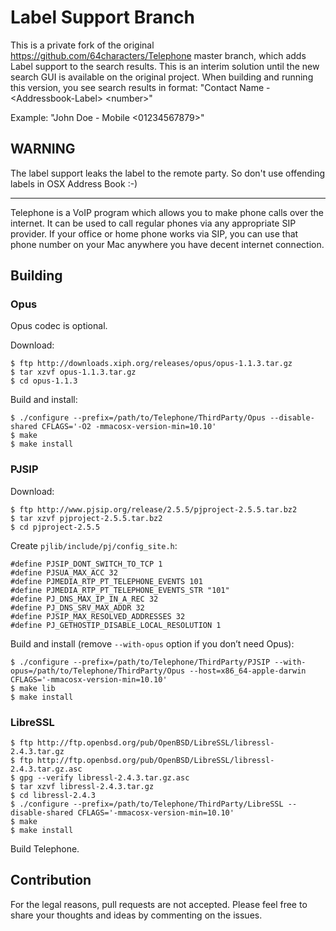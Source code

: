# Label Support Branch

This is a private fork of the original https://github.com/64characters/Telephone master branch, which adds Label support to the search results.
This is an interim solution until the new search GUI is available on the original project. When building and running this version, you see search results in format: "Contact Name - &lt;Addressbook-Label&gt; &lt;number&gt;"

Example:   "John Doe - Mobile &lt;01234567879&gt;"

WARNING
-------
The label support leaks the label to the remote party. So don't use offending labels in OSX Address Book :-)

-------

Telephone is a VoIP program which allows you to make phone calls over
the internet. It can be used to call regular phones via any
appropriate SIP provider. If your office or home phone works via SIP,
you can use that phone number on your Mac anywhere you have decent
internet connection.

## Building

### Opus

Opus codec is optional.

Download:

    $ ftp http://downloads.xiph.org/releases/opus/opus-1.1.3.tar.gz
    $ tar xzvf opus-1.1.3.tar.gz
    $ cd opus-1.1.3

Build and install:

    $ ./configure --prefix=/path/to/Telephone/ThirdParty/Opus --disable-shared CFLAGS='-O2 -mmacosx-version-min=10.10'
    $ make
    $ make install

### PJSIP

Download:

    $ ftp http://www.pjsip.org/release/2.5.5/pjproject-2.5.5.tar.bz2
    $ tar xzvf pjproject-2.5.5.tar.bz2
    $ cd pjproject-2.5.5

Create `pjlib/include/pj/config_site.h`:

    #define PJSIP_DONT_SWITCH_TO_TCP 1
    #define PJSUA_MAX_ACC 32
    #define PJMEDIA_RTP_PT_TELEPHONE_EVENTS 101
    #define PJMEDIA_RTP_PT_TELEPHONE_EVENTS_STR "101"
    #define PJ_DNS_MAX_IP_IN_A_REC 32
    #define PJ_DNS_SRV_MAX_ADDR 32
    #define PJSIP_MAX_RESOLVED_ADDRESSES 32
    #define PJ_GETHOSTIP_DISABLE_LOCAL_RESOLUTION 1

Build and install (remove `--with-opus` option if you don’t need Opus):

    $ ./configure --prefix=/path/to/Telephone/ThirdParty/PJSIP --with-opus=/path/to/Telephone/ThirdParty/Opus --host=x86_64-apple-darwin CFLAGS='-mmacosx-version-min=10.10'
    $ make lib
    $ make install

### LibreSSL

    $ ftp http://ftp.openbsd.org/pub/OpenBSD/LibreSSL/libressl-2.4.3.tar.gz
    $ ftp http://ftp.openbsd.org/pub/OpenBSD/LibreSSL/libressl-2.4.3.tar.gz.asc
    $ gpg --verify libressl-2.4.3.tar.gz.asc
    $ tar xzvf libressl-2.4.3.tar.gz
    $ cd libressl-2.4.3
    $ ./configure --prefix=/path/to/Telephone/ThirdParty/LibreSSL --disable-shared CFLAGS='-mmacosx-version-min=10.10'
    $ make
    $ make install

    
Build Telephone.

## Contribution

For the legal reasons, pull requests are not accepted. Please feel
free to share your thoughts and ideas by commenting on the issues.

